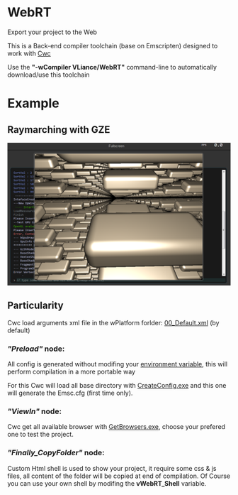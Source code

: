 # WebRT
Export your project to the Web

This is a Back-end compiler toolchain (base on Emscripten) designed to work with [Cwc](https://github.com/VLiance/Cwc)

Use the  **"-wCompiler VLiance/WebRT"** command-line to automatically download/use this toolchain

# Example

## Raymarching with GZE

[![Screen Shot](demo/Raymarching/Raymarching.png)](http://htmlpreview.github.io/?https://github.com/VLianceTool/WebRT/blob/master/demo/Raymarching/App.html)

## Particularity

Cwc load arguments xml file in the wPlatform forlder: [00_Default.xml](https://github.com/VLianceTool/WebRT/blob/master/wPlatform/00_Default.xml) (by default)

### *"Preload"* node:
All config is generated without modifing your [environment variable](https://www.computerhope.com/issues/ch000549.htm), this will perform compilation in a more portable way

For this Cwc will load all base directory with [CreateConfig.exe](https://github.com/VLianceTool/WebRT/blob/master/wPlatform/CreateConfig.exe) and this one will generate the Emsc.cfg (first time only).

### *"ViewIn"* node:
Cwc get all available browser with [GetBrowsers.exe](https://github.com/VLianceTool/WebRT/blob/master/wPlatform/GetBrowsers.exe), choose your prefered one to test the project.

### *"Finally_CopyFolder"* node:
Custom Html shell is used to show your project, it require some css & js files, all content of the folder will be copied at end of compilation. Of Course you can use your own shell by modifing the **vWebRT_Shell** variable.

